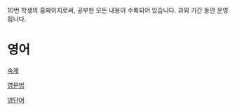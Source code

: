 10번 학생의 홈페이지로써, 공부한 모든 내용이 수록되어 있습니다. 과외 기간 동안 운영됩니다.

# 영어

[숙제](https://bnestu10.github.io/homework)

[영문법](https://bnestu10.github.io/grammar)

[영단어](https://bnestu10.github.io/voca)
